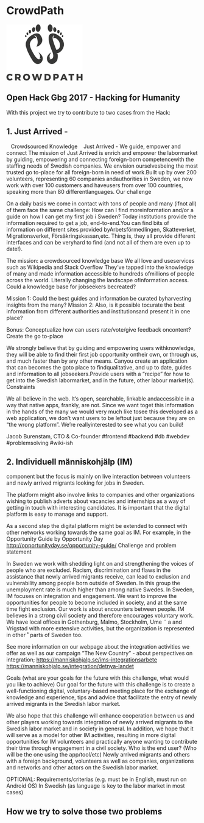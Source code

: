 # CrowdPath

![alt text](./frontend/src/crowdpathdark.png)


## Open Hack Gbg 2017 - Hacking for Humanity
With this project we try to contribute to two cases from the Hack:

## 1. Just Arrived - 
 
​ ​Crowdsourced​ ​Knowledge 
 
Just​ ​Arrived​ ​-​ ​We​ ​guide,​ ​empower​ ​and​ ​connect
The ​mission ​of ​Just ​Arrived ​is ​enrich ​and ​empower ​the ​labor ​market ​by ​guiding, ​empowering ​and
connecting ​foreign-born ​competence ​with ​the ​staffing ​needs ​of ​Swedish ​companies. ​We ​envision
ourselves ​being ​the ​most ​trusted ​go ​to-place ​for ​all ​foreign-born ​in ​need ​of ​work. ​Built ​up ​by ​over
200 ​volunteers, ​representing ​60 ​companies ​and ​authorities ​in ​Sweden, ​we ​now ​work ​with ​over ​100
customers ​and ​have ​users ​from ​over ​100 ​countries, ​speaking ​more ​than ​80 ​different ​languages.
Our​ ​challenge

On ​a ​daily ​basis ​we ​come ​in ​contact ​with ​tons ​of ​people ​and ​many ​(if ​not ​all) ​of ​them ​face ​the ​same
challenge: How ​can ​I ​find ​more ​information ​and/or ​a ​guide ​on ​how ​I ​can ​get ​my ​first ​job ​i ​Sweden? Today
institutions ​provide ​the ​information ​required ​to ​get ​a ​job, ​end-to-end. ​You ​can ​find ​bits ​of
information ​on ​different ​sites ​provided ​by ​Arbetsförmedlingen, ​Skatteverket, ​Migrationsverket,
Försäkringskassan, ​etc. ​Thing ​is, ​they ​all ​provide ​different ​interfaces ​and ​can ​be ​very ​hard ​to ​find
(and ​not ​all ​of ​them ​are ​even ​up ​to ​date!).

The​ ​mission:​ ​a​ ​crowdsourced​ ​knowledge​ ​base
We ​all ​love ​and ​use ​services ​such ​as Wikipedia ​and Stack ​Overflow ​They’ve ​tapped ​into ​the
knowledge ​of ​many ​and ​made ​information ​accessible ​to ​hundreds ​of ​millions ​of ​people ​across ​the
world. ​Literally ​changing ​the ​landscape ​of ​information ​access. ​Could ​a ​knowledge ​base ​for
jobseekers ​be ​created?

Mission ​1: Could ​the ​best ​guides ​and ​information ​be ​curated ​by ​harvesting ​insights ​from ​the ​many?
Mission ​2: Also, ​is ​it ​possible ​to ​curate ​the ​best ​information ​from ​different ​authorities ​and
institutions ​and ​present ​it ​in ​one ​place?

Bonus: Conceptualize ​how ​can ​users ​rate/vote/give ​feedback ​on ​content?
Create ​the ​go ​to-place

We ​strongly ​believe ​that ​by ​guiding ​and ​empowering ​users ​with ​knowledge, ​they ​will ​be ​able ​to ​find
their ​first ​job ​opportunity ​on ​their ​own, ​or ​through ​us, ​and ​much ​faster ​than ​by ​any ​other ​means.
Can ​you ​create ​an ​application ​that ​can ​becomes ​the ​goto ​place ​to ​find ​qualitative, ​and ​up ​to ​date,
guides ​and ​information ​to ​all ​jobseekers. ​Provide ​users ​with ​a ​“recipe” ​for ​how ​to ​get ​into ​the
Swedish ​labor ​market, ​and ​in ​the ​future, ​other ​labour ​market(s).
Constraints

We ​all ​believe ​in ​the ​web. ​It’s ​open, ​searchable, ​linkable ​and ​accessible ​in ​a ​way ​that ​native ​apps,
frankly, ​are ​not. ​Since ​we ​want ​to ​get ​this ​information ​in ​the ​hands ​of ​the ​many ​we ​would ​very ​much
like ​to ​see ​this ​developed ​as ​a ​web ​application, ​we ​don’t ​want ​users ​to ​be ​left ​out ​just ​because ​they
are ​on ​“the ​wrong ​platform”.
We’re ​really ​interested ​to ​see ​what ​you ​can
build!

Jacob ​Burenstam, ​CTO ​& ​Co-founder
#frontend ​#backend ​#db ​#webdev ​#problemsolving
#wiki-ish

## 2. Individuell människohjälp (IM)

component but the focus is mainly on live interaction between volunteers and newly arrived migrants looking for jobs
in Sweden.

The platform might also involve links to companies and other organizations wishing to publish adverts about vacancies
and internships as a way of getting in touch with interesting candidates.
It is important that the digital platform is easy to manage and support.

As a second step the digital platform might be extended to connect with other networks working towards the same
goal as IM. For example, in the Opportunity Guide by Opportunity Day http://opportunityday.se/opportunity-guide/
Challenge and problem statement

In Sweden we work with shedding light on and strengthening the voices of people who are excluded. Racism,
discrimination and flaws in the assistance that newly arrived migrants receive, can lead to exclusion and vulnerability
among people born outside of Sweden. In this group the unemployment rate is much higher than among native
Swedes. In Sweden, IM focuses on integration and engagement. We want to improve the opportunities for people to
become included in society, and at the same time fight exclusion. Our work is about encounters between people.
IM believes in a strong civil society and therefore encourages voluntary work. We have local offices in Gothenburg,
Malmo, Stockholm, Ume ¨ a and Vrigstad with more extensive activities, but the organization is represented in other ˚
parts of Sweden too.

See more information on our webpage about the integration activities we offer as well as our campaign ”The New
Country” - about perspectives on integration; https://manniskohjalp.se/ims-integrationsarbete https://manniskohjalp.se/integration/detnya-landet

Goals (what are your goals for the future with this challenge, what would you like to achieve)
Our goal for the future with this challenge is to create a well-functioning digital, voluntary-based meeting place for
the exchange of knowledge and experience, tips and advice that facilitate the entry of newly arrived migrants in the
Swedish labor market.

We also hope that this challenge will enhance cooperation between us and other players working towards integration
of newly arrived migrants to the Swedish labor market and in society in general. In addition, we hope that it will serve
as a model for other IM activities, resulting in more digital opportunities for IM volunteers and practically anyone
wanting to contribute their time through engagement in a civil society.
Who is the end user? (Who will be the one using the app/tool/etc)
Newly arrived migrants and others with a foreign background, volunteers as well as companies, organizations and
networks and other actors on the Swedish labor market.

OPTIONAL: Requirements/criterias (e.g. must be in English, must run on Android OS)
In Swedish (as language is key to the labor market in most cases)

## How we try to solve those two problems
